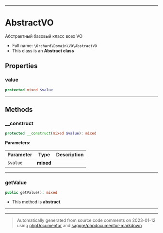 ***

# AbstractVO

Абстрактный базовый класс всех VO



* Full name: `\Orchard\Domain\VO\AbstractVO`
* This class is an **Abstract class**



## Properties


### value



```php
protected mixed $value
```






***

## Methods


### __construct



```php
protected __construct(mixed $value): mixed
```








**Parameters:**

| Parameter | Type | Description |
|-----------|------|-------------|
| `$value` | **mixed** |  |




***

### getValue



```php
public getValue(): mixed
```




* This method is **abstract**.






***


***
> Automatically generated from source code comments on 2023-01-12 using [phpDocumentor](http://www.phpdoc.org/) and [saggre/phpdocumentor-markdown](https://github.com/Saggre/phpDocumentor-markdown)
